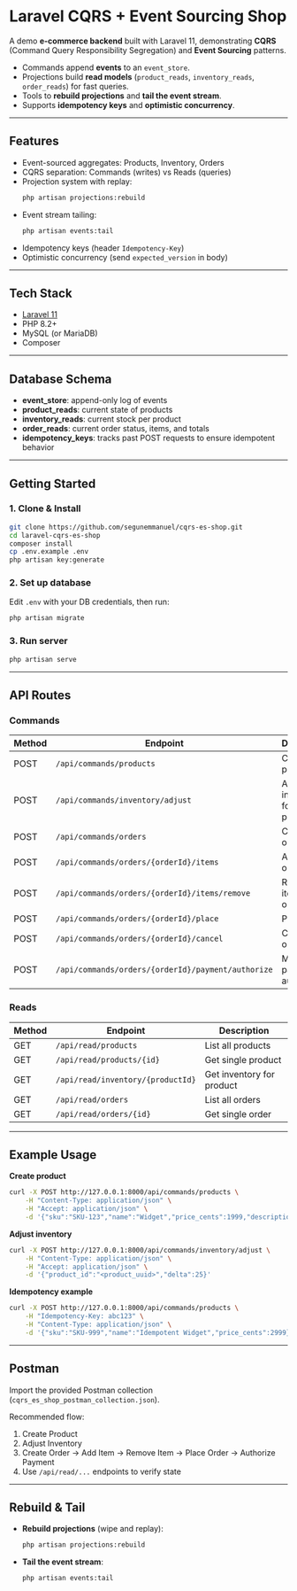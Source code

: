 
# Laravel CQRS + Event Sourcing Shop

A demo **e-commerce backend** built with Laravel 11, demonstrating **CQRS** (Command Query Responsibility Segregation) and **Event Sourcing** patterns.

- Commands append **events** to an `event_store`.
- Projections build **read models** (`product_reads`, `inventory_reads`, `order_reads`) for fast queries.
- Tools to **rebuild projections** and **tail the event stream**.
- Supports **idempotency keys** and **optimistic concurrency**.

---

## Features

- Event-sourced aggregates: Products, Inventory, Orders
- CQRS separation: Commands (writes) vs Reads (queries)
- Projection system with replay:
    ```bash
    php artisan projections:rebuild
    ```
- Event stream tailing:
    ```bash
    php artisan events:tail
    ```
- Idempotency keys (header `Idempotency-Key`)
- Optimistic concurrency (send `expected_version` in body)

---

## Tech Stack

- [Laravel 11](https://laravel.com/)
- PHP 8.2+
- MySQL (or MariaDB)
- Composer

---

## Database Schema

- **event_store**: append-only log of events
- **product_reads**: current state of products
- **inventory_reads**: current stock per product
- **order_reads**: current order status, items, and totals
- **idempotency_keys**: tracks past POST requests to ensure idempotent behavior

---

## Getting Started

### 1. Clone & Install

```bash
git clone https://github.com/segunemmanuel/cqrs-es-shop.git
cd laravel-cqrs-es-shop
composer install
cp .env.example .env
php artisan key:generate
```

### 2. Set up database

Edit `.env` with your DB credentials, then run:

```bash
php artisan migrate
```

### 3. Run server

```bash
php artisan serve
```

---

## API Routes

### Commands

| Method | Endpoint                                           | Description                    |
| ------ | -------------------------------------------------- | ------------------------------ |
| POST   | `/api/commands/products`                           | Create product                 |
| POST   | `/api/commands/inventory/adjust`                   | Adjust inventory for a product |
| POST   | `/api/commands/orders`                             | Create order                   |
| POST   | `/api/commands/orders/{orderId}/items`             | Add item to order              |
| POST   | `/api/commands/orders/{orderId}/items/remove`      | Remove item from order         |
| POST   | `/api/commands/orders/{orderId}/place`             | Place order                    |
| POST   | `/api/commands/orders/{orderId}/cancel`            | Cancel order                   |
| POST   | `/api/commands/orders/{orderId}/payment/authorize` | Mark payment authorized        |

### Reads

| Method | Endpoint                          | Description               |
| ------ | --------------------------------- | ------------------------- |
| GET    | `/api/read/products`              | List all products         |
| GET    | `/api/read/products/{id}`         | Get single product        |
| GET    | `/api/read/inventory/{productId}` | Get inventory for product |
| GET    | `/api/read/orders`                | List all orders           |
| GET    | `/api/read/orders/{id}`           | Get single order          |

---

## Example Usage

**Create product**

```bash
curl -X POST http://127.0.0.1:8000/api/commands/products \
    -H "Content-Type: application/json" \
    -H "Accept: application/json" \
    -d '{"sku":"SKU-123","name":"Widget","price_cents":1999,"description":"Demo widget"}'
```

**Adjust inventory**

```bash
curl -X POST http://127.0.0.1:8000/api/commands/inventory/adjust \
    -H "Content-Type: application/json" \
    -H "Accept: application/json" \
    -d '{"product_id":"<product_uuid>","delta":25}'
```

**Idempotency example**

```bash
curl -X POST http://127.0.0.1:8000/api/commands/products \
    -H "Idempotency-Key: abc123" \
    -H "Content-Type: application/json" \
    -d '{"sku":"SKU-999","name":"Idempotent Widget","price_cents":2999}'
```

---

## Postman

Import the provided Postman collection (`cqrs_es_shop_postman_collection.json`).

Recommended flow:

1. Create Product
2. Adjust Inventory
3. Create Order → Add Item → Remove Item → Place Order → Authorize Payment
4. Use `/api/read/...` endpoints to verify state

---

## Rebuild & Tail

- **Rebuild projections** (wipe and replay):
    ```bash
    php artisan projections:rebuild
    ```
- **Tail the event stream**:
    ```bash
    php artisan events:tail
    ```

